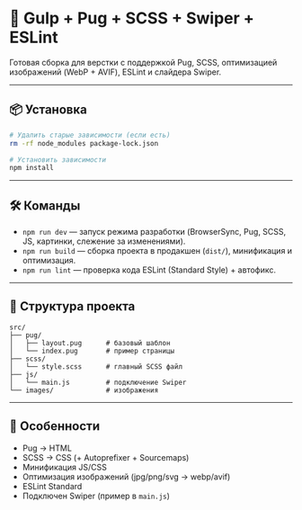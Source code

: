 # 🚀 Gulp + Pug + SCSS + Swiper + ESLint

Готовая сборка для верстки с поддержкой Pug, SCSS, оптимизацией изображений (WebP + AVIF), ESLint и слайдера Swiper.

---

## 📦 Установка

```bash
# Удалить старые зависимости (если есть)
rm -rf node_modules package-lock.json

# Установить зависимости
npm install
```

---

## 🛠 Команды

- `npm run dev` — запуск режима разработки (BrowserSync, Pug, SCSS, JS, картинки, слежение за изменениями).
- `npm run build` — сборка проекта в продакшен (`dist/`), минификация и оптимизация.
- `npm run lint` — проверка кода ESLint (Standard Style) + автофикс.

---

## 📂 Структура проекта

```
src/
├── pug/
│   ├── layout.pug      # базовый шаблон
│   └── index.pug       # пример страницы
├── scss/
│   └── style.scss      # главный SCSS файл
├── js/
│   └── main.js         # подключение Swiper
└── images/             # изображения
```

---

## 🔧 Особенности

- Pug → HTML
- SCSS → CSS (+ Autoprefixer + Sourcemaps)
- Минификация JS/CSS
- Оптимизация изображений (jpg/png/svg → webp/avif)
- ESLint Standard
- Подключен Swiper (пример в `main.js`)
